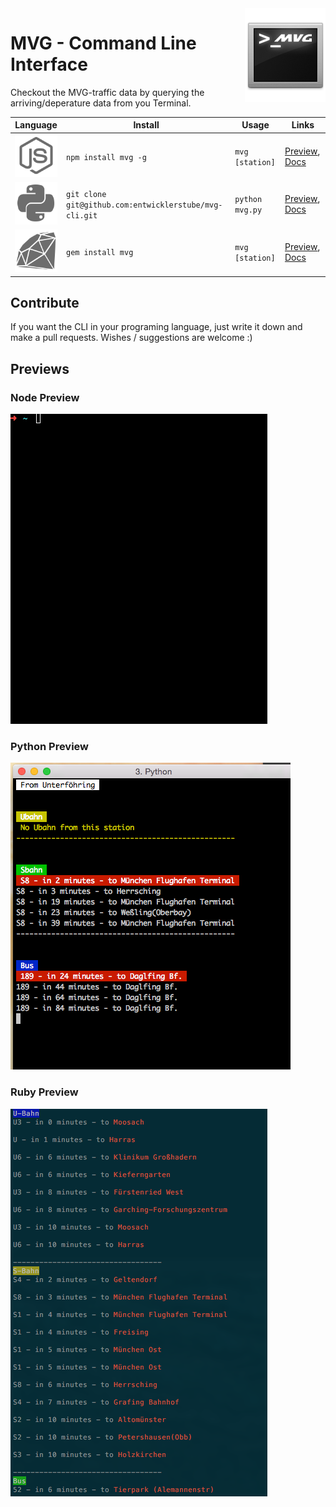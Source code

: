 <img src="resources/readme.logo.png" align="right" />

# MVG - Command Line Interface
Checkout the MVG-traffic data by querying the arriving/deperature data from you Terminal.

| Language                   | Install                                                 | Usage            | Links
| -------------------------- | ------------------------------------------------------- | ---------------- | --------------------------
| <img src="resources/node.icon.png" width="75" />    | `npm install mvg -g`                                    | `mvg [station]`  | [Preview](#node-preview), [Docs](nodejs/README.md)
| <img src="resources/python.icon.png" width="75" />  | `git clone git@github.com:entwicklerstube/mvg-cli.git`  | `python mvg.py`  | [Preview](#python-preview), [Docs](python/README.md)
| <img src="resources/ruby.icon.png" width="75" />    | `gem install mvg`                                       | `mvg [station]`  | [Preview](#ruby-preview), [Docs](ruby/README.md)

## Contribute
If you want the CLI in your programing language, just write it down and make a pull requests.
Wishes / suggestions are welcome :)

## Previews
### Node Preview
![](resources/node-preview.gif)
### Python Preview
![](resources/mvpy.png)
### Ruby Preview
![](resources/mvprb.png)
